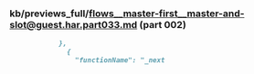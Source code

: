 ### kb/previews_full/flows__master-first__master-and-slot@guest.har.part033.md (part 002)

```md
            },
              {
                "functionName": "_next
```

```
